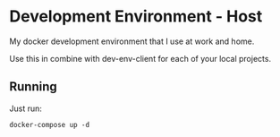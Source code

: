 # Development Environment - Host

My docker development environment that I use at work and home.

Use this in combine with dev-env-client for each of your local projects.

## Running
Just run:
```
docker-compose up -d
```
